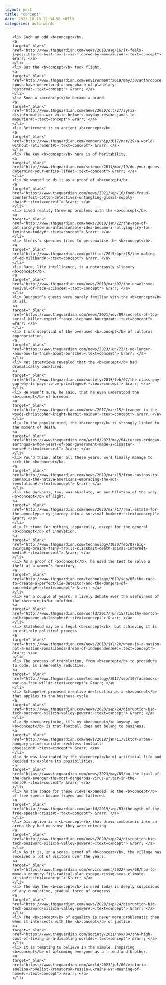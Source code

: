 ```yaml
---
layout: post
title: "concept"
date: 2023-10-10 12:34:56 +0530
categories: auto-words
---
```

<ol>

    <li> Such an odd <b>concept</b>.
    <a 
    target="_blank" 
    href="http://www.theguardian.com/news/2018/aug/16/it-feels-impossible-to-beat-how-i-was-floored-by-menopause#:~:text=concept"> &rarr; </a>
    </li>
    <li> But the <b>concept</b> took flight.
    <a 
    target="_blank" 
    href="http://www.theguardian.com/environment/2019/may/30/anthropocene-epoch-have-we-entered-a-new-phase-of-planetary-history#:~:text=concept"> &rarr; </a>
    </li>
    <li> Soon a <b>concept</b> became a brand.
    <a 
    target="_blank" 
    href="http://www.theguardian.com/news/2020/oct/27/syria-disinformation-war-white-helmets-mayday-rescue-james-le-mesurier#:~:text=concept"> &rarr; </a>
    </li>
    <li> Retirement is an ancient <b>concept</b>.
    <a 
    target="_blank" 
    href="http://www.theguardian.com/membership/2017/mar/29/a-world-without-retirement#:~:text=concept"> &rarr; </a>
    </li>
    <li> The key <b>concept</b> here is of heritability.
    <a 
    target="_blank" 
    href="http://www.theguardian.com/science/2015/mar/19/do-your-genes-determine-your-entire-life#:~:text=concept"> &rarr; </a>
    </li>
    <li> We wanted to do it as a proof of <b>concept</b>.
    <a 
    target="_blank" 
    href="https://www.theguardian.com/news/2021/sep/16/food-fraud-counterfeit-cotton-detectives-untangling-global-supply-chain#:~:text=concept"> &rarr; </a>
    </li>
    <li> Lived reality threw up problems with the <b>concept</b>.
    <a 
    target="_blank" 
    href="http://www.theguardian.com/news/2018/jun/22/the-age-of-patriarchy-how-an-unfashionable-idea-became-a-rallying-cry-for-feminism-today#:~:text=concept"> &rarr; </a>
    </li>
    <li> Stears’s speeches tried to personalise the <b>concept</b>.
    <a 
    target="_blank" 
    href="http://www.theguardian.com/politics/2015/apr/15/the-making-of-ed-miliband#:~:text=concept"> &rarr; </a>
    </li>
    <li> Race, like intelligence, is a notoriously slippery <b>concept</b>.
    <a 
    target="_blank" 
    href="http://www.theguardian.com/news/2018/mar/02/the-unwelcome-revival-of-race-science#:~:text=concept"> &rarr; </a>
    </li>
    <li> Bourgoin’s guests were barely familiar with the <b>concept</b> at all.
    <a 
    target="_blank" 
    href="https://www.theguardian.com/news/2021/nov/09/secrets-of-top-serial-killer-expert-france-stephane-bourgoin#:~:text=concept"> &rarr; </a>
    </li>
    <li> I was sceptical of the overused <b>concept</b> of cultural appropriation.
    <a 
    target="_blank" 
    href="https://www.theguardian.com/news/2023/jun/22/i-no-longer-know-how-to-think-about-borsch#:~:text=concept"> &rarr; </a>
    </li>
    <li> Yet interviews revealed that the <b>concept</b> had dramatically backfired.
    <a 
    target="_blank" 
    href="http://www.theguardian.com/society/2019/feb/07/the-class-pay-gap-why-it-pays-to-be-privileged#:~:text=concept"> &rarr; </a>
    </li>
    <li> He wasn’t sure, he said, that he even understood the <b>concept</b> of boredom.
    <a 
    target="_blank" 
    href="http://www.theguardian.com/news/2017/mar/15/stranger-in-the-woods-christopher-knight-hermit-maine#:~:text=concept"> &rarr; </a>
    </li>
    <li> In the popular mind, the <b>concept</b> is strongly linked to the moment of death.
    <a 
    target="_blank" 
    href="https://www.theguardian.com/world/2023/may/04/turkey-erdogan-earthquake-how-years-of-bad-government-made-a-disaster-worse#:~:text=concept"> &rarr; </a>
    </li>
    <li> You’d think, after all these years, we’d finally manage to kick the <b>concept</b>.
    <a 
    target="_blank" 
    href="http://www.theguardian.com/news/2019/mar/15/from-casinos-to-cannabis-the-native-americans-embracing-the-pot-revolution#:~:text=concept"> &rarr; </a>
    </li>
    <li> The darkness, too, was absolute, an annihilation of the very <b>concept</b> of light.
    <a 
    target="_blank" 
    href="http://www.theguardian.com/news/2020/mar/17/real-estate-for-the-apocalypse-my-journey-into-a-survival-bunker#:~:text=concept"> &rarr; </a>
    </li>
    <li> It stood for nothing, apparently, except for the general <b>concept</b> of innovation.
    <a 
    target="_blank" 
    href="http://www.theguardian.com/technology/2020/feb/07/big-swinging-brains-fashy-trolls-clickbait-death-spiral-internet-media#:~:text=concept"> &rarr; </a>
    </li>
    <li> As a proof of <b>concept</b>, he used the test to solve a theft at a women’s dormitory.
    <a 
    target="_blank" 
    href="http://www.theguardian.com/technology/2019/sep/05/the-race-to-create-a-perfect-lie-detector-and-the-dangers-of-succeeding#:~:text=concept"> &rarr; </a>
    </li>
    <li> For a couple of years, a lively debate over the usefulness of the <b>concept</b> unfolded.
    <a 
    target="_blank" 
    href="http://www.theguardian.com/world/2017/jun/15/timothy-morton-anthropocene-philosopher#:~:text=concept"> &rarr; </a>
    </li>
    <li> Statehood may be a legal <b>concept</b>, but achieving it is an entirely political process.
    <a 
    target="_blank" 
    href="http://www.theguardian.com/news/2018/jul/20/when-is-a-nation-not-a-nation-somalilands-dream-of-independence#:~:text=concept"> &rarr; </a>
    </li>
    <li> The process of translation, from <b>concept</b> to procedure to code, is inherently reductive.
    <a 
    target="_blank" 
    href="http://www.theguardian.com/technology/2017/sep/19/facebooks-war-on-free-will#:~:text=concept"> &rarr; </a>
    </li>
    <li> Schumpeter proposed creative destruction as a <b>concept</b> that applies to the business cycle.
    <a 
    target="_blank" 
    href="http://www.theguardian.com/news/2020/sep/24/disruption-big-tech-buzzword-silicon-valley-power#:~:text=concept"> &rarr; </a>
    </li>
    <li> My <b>concept</b>, it’s my <b>concept</b> anyway, my <b>concept</b> is that football does not belong to business.
    <a 
    target="_blank" 
    href="http://www.theguardian.com/news/2018/jan/11/viktor-orban-hungary-prime-minister-reckless-football-obsession#:~:text=concept"> &rarr; </a>
    </li>
    <li> He was fascinated by the <b>concept</b> of artificial life and decided to explore its possibilities.
    <a 
    target="_blank" 
    href="https://www.theguardian.com/news/2023/may/09/on-the-trail-of-the-dark-avenger-the-most-dangerous-virus-writer-in-the-world#:~:text=concept"> &rarr; </a>
    </li>
    <li> As the space for these views expanded, so the <b>concept</b> of free speech became frayed and tattered.
    <a 
    target="_blank" 
    href="http://www.theguardian.com/world/2019/sep/03/the-myth-of-the-free-speech-crisis#:~:text=concept"> &rarr; </a>
    </li>
    <li> Disruption is a <b>concept</b> that draws combatants into an arena they had no sense they were entering.
    <a 
    target="_blank" 
    href="http://www.theguardian.com/news/2020/sep/24/disruption-big-tech-buzzword-silicon-valley-power#:~:text=concept"> &rarr; </a>
    </li>
    <li> As it is, in a sense, proof of <b>concept</b>, the village has received a lot of visitors over the years.
    <a 
    target="_blank" 
    href="https://www.theguardian.com/environment/2022/nov/08/how-to-move-a-country-fiji-radical-plan-escape-rising-seas-climate-crisis#:~:text=concept"> &rarr; </a>
    </li>
    <li> The way the <b>concept</b> is used today is deeply suspicious of any cumulative, gradual force of progress.
    <a 
    target="_blank" 
    href="http://www.theguardian.com/news/2020/sep/24/disruption-big-tech-buzzword-silicon-valley-power#:~:text=concept"> &rarr; </a>
    </li>
    <li> The <b>concept</b> of equality is never more problematic than when it intersects with the <b>concept</b> of justice.
    <a 
    target="_blank" 
    href="https://www.theguardian.com/society/2021/nov/04/the-high-cost-of-living-in-a-disabling-world#:~:text=concept"> &rarr; </a>
    </li>
    <li> It is tempting to believe in the simple, inspiring <b>concept</b> of welcoming everyone as a friend and brother.
    <a 
    target="_blank" 
    href="https://www.theguardian.com/world/2023/jul/06/victoria-amelina-novelist-kramatorsk-russia-ukraine-war-meaning-of-home#:~:text=concept"> &rarr; </a>
    </li>